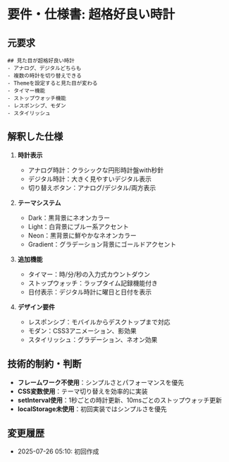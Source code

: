 # 要件・仕様書: 超格好良い時計

## 元要求
```
## 見た目が超格好良い時計
- アナログ、デジタルどちらも
- 複数の時計を切り替えできる
- Themeを設定すると見た目が変わる
- タイマー機能
- ストップウォッチ機能
- レスポンシブ、モダン
- スタイリッシュ
```

## 解釈した仕様
1. **時計表示**
   - アナログ時計：クラシックな円形時計盤with秒針
   - デジタル時計：大きく見やすいデジタル表示
   - 切り替えボタン：アナログ/デジタル/両方表示

2. **テーマシステム**
   - Dark：黒背景にネオンカラー
   - Light：白背景にブルー系アクセント
   - Neon：黒背景に鮮やかなネオンカラー
   - Gradient：グラデーション背景にゴールドアクセント

3. **追加機能**
   - タイマー：時/分/秒の入力式カウントダウン
   - ストップウォッチ：ラップタイム記録機能付き
   - 日付表示：デジタル時計に曜日と日付を表示

4. **デザイン要件**
   - レスポンシブ：モバイルからデスクトップまで対応
   - モダン：CSS3アニメーション、影効果
   - スタイリッシュ：グラデーション、ネオン効果

## 技術的制約・判断
- **フレームワーク不使用**：シンプルさとパフォーマンスを優先
- **CSS変数使用**：テーマ切り替えを効率的に実装
- **setInterval使用**：1秒ごとの時計更新、10msごとのストップウォッチ更新
- **localStorage未使用**：初回実装ではシンプルさを優先

## 変更履歴
- 2025-07-26 05:10: 初回作成